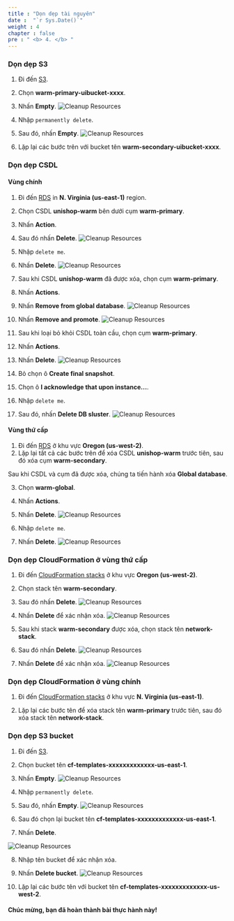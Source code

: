 ```yaml
---
title : "Dọn dẹp tài nguyên"
date :  "`r Sys.Date()`" 
weight : 4 
chapter : false
pre : " <b> 4. </b> "
---
```


### Dọn dẹp S3 
1. Đi đến [S3](https://s3.console.aws.amazon.com/s3/home).
2. Chọn **warm-primary-uibucket-xxxx**.
3. Nhấn **Empty**.
![Cleanup Resources](/images/4.cleanup/4.1cleanup.png?width=90pc)

4. Nhập ```permanently delete```.
5. Sau đó, nhấn **Empty**.
![Cleanup Resources](/images/4.cleanup/4.2cleanup.png?width=90pc)

6. Lặp lại các bước trên với bucket tên **warm-secondary-uibucket-xxxx**.


### Dọn dẹp CSDL
#### Vùng chính
1. Đi đến [RDS](https://us-west-1.console.aws.amazon.com/rds/home?region=us-east-1#databases:) in **N. Virginia (us-east-1)** region.
2. Chọn CSDL **unishop-warm** bên dưới cụm **warm-primary**.
3. Nhấn **Action**.
4. Sau đó nhấn **Delete**.
![Cleanup Resources](/images/4.cleanup/4.3cleanup.png?width=90pc)
5. Nhập ```delete me```.
6. Nhấn **Delete**.
![Cleanup Resources](/images/4.cleanup/4.4cleanup.png?width=90pc)

7. Sau khi CSDL **unishop-warm** đã được xóa, chọn cụm **warm-primary**.
8. Nhấn **Actions**.
9. Nhấn **Remove from global database**.
![Cleanup Resources](/images/4.cleanup/4.5cleanup.png?width=90pc)

10. Nhấn **Remove and promote**.
![Cleanup Resources](/images/4.cleanup/4.6cleanup.png?width=90pc)

11. Sau khi loại bỏ khỏi CSDL toàn cầu, chọn cụm **warm-primary**.
12. Nhấn **Actions**.
13. Nhấn **Delete**.
![Cleanup Resources](/images/4.cleanup/4.7cleanup.png?width=90pc)


14. Bỏ chọn ô **Create final snapshot**.
15. Chọn ô **I acknowledge that upon instance...**.
16. Nhập ```delete me```.
17. Sau đó, nhấn **Delete DB sluster**.
![Cleanup Resources](/images/4.cleanup/4.8cleanup.png?width=90pc)

#### Vùng thứ cấp
1. Đi đến [RDS](https://us-west-2.console.aws.amazon.com/rds/home?region=us-west-2#databases:) ở khu vực **Oregon (us-west-2)**.
2. Lặp lại tất cả các bước trên để xóa CSDL **unishop-warm** trước tiên, sau đó xóa cụm **warm-secondary**.

Sau khi CSDL và cụm đã được xóa, chúng ta tiến hành xóa **Global database**.

3. Chọn **warm-global**.
4. Nhấn **Actions**.
5. Nhấn **Delete**.
![Cleanup Resources](/images/4.cleanup/4.9cleanup.png?width=90pc)

6. Nhập ```delete me```.
7. Nhấn **Delete**.
![Cleanup Resources](/images/4.cleanup/4.10cleanup.png?width=90pc)


### Dọn dẹp CloudFormation ở vùng thứ cấp
1. Đi đến [CloudFormation stacks](https://us-west-2.console.aws.amazon.com/cloudformation/home?region=us-west-2#/stacks/outputs?filteringText=&filteringStatus=active&viewNested=true) ở khu vực **Oregon (us-west-2)**.
2. Chọn stack tên **warm-secondary**.
3. Sau đó nhấn **Delete**.
![Cleanup Resources](/images/4.cleanup/4.11cleanup.png?width=90pc)

4. Nhấn **Delete** để xác nhận xóa. 
![Cleanup Resources](/images/4.cleanup/4.12cleanup.png?width=90pc)

5. Sau khi stack **warm-secondary** được xóa, chọn stack tên **network-stack**.
6. Sau đó nhấn **Delete**.
![Cleanup Resources](/images/4.cleanup/4.13cleanup.png?width=90pc)

7. Nhấn **Delete** để xác nhận xóa. 
![Cleanup Resources](/images/4.cleanup/4.14cleanup.png?width=90pc)

### Dọn dẹp CloudFormation ở vùng chính
1. Đi đến [CloudFormation stacks](https://us-east-1.console.aws.amazon.com/cloudformation/home?region=us-east-1#/stacks?filteringText=&filteringStatus=active&viewNested=true) ở khu vực **N. Virginia (us-east-1)**.

2. Lặp lại các bước tên để xóa stack tên **warm-primary** trước tiên, sau đó xóa stack tên **network-stack**.

### Dọn dẹp S3 bucket
1. Đi đến [S3](https://s3.console.aws.amazon.com/s3/home).
2. Chọn bucket tên **cf-templates-xxxxxxxxxxxxx-us-east-1**.
3. Nhấn **Empty**.
![Cleanup Resources](/images/4.cleanup/4.15cleanup.png?width=90pc)

4. Nhập ```permanently delete```.
5. Sau đó, nhấn **Empty**.
![Cleanup Resources](/images/4.cleanup/4.16cleanup.png?width=90pc)

6. Sau đó chọn lại bucket tên **cf-templates-xxxxxxxxxxxxx-us-east-1**.
7. Nhấn **Delete**.

![Cleanup Resources](/images/4.cleanup/4.17cleanup.png?width=90pc)

8. Nhập tên bucket để xác nhận xóa.
9. Nhấn **Delete bucket**.
![Cleanup Resources](/images/4.cleanup/4.18cleanup.png?width=90pc)

10. Lặp lại các bước tên với bucket tên **cf-templates-xxxxxxxxxxxxx-us-west-2**.


#### Chúc mừng, bạn đã hoàn thành bài thực hành này! 